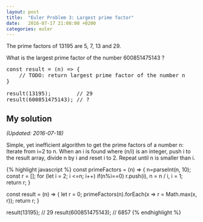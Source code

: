 ```yaml
---
layout: post
title:  "Euler Problem 3: Largest prime factor"
date:   2016-07-17 21:08:00 +0200
categories: euler
---
```


The prime factors of 13195 are 5, 7, 13 and 29.

What is the largest prime factor of the number 600851475143 ?

<pre class="edit" id="editor0">
const result = (n) => {
    // TODO: return largest prime factor of the number n
}

result(13195);        // 29
result(600851475143); // ?
</pre>

## My solution
*(Updated: 2016-07-18)*
<div class="spoiler">
<p>

Simple, yet inefficient algorithm to get the prime factors of a number n:
Iterate from i=2 to n. When an i is found where (n/i) is an integer, push i to the result array, divide n by i and reset i to 2. Repeat until n is smaller than i.

{% highlight javascript %}
const primeFactors = (n) => {
	n=parseInt(n, 10);
	const r = [];
	for (let i = 2; i <=n; i++)
		if(n%i==0) r.push(i), n = n / i, i = 1;
	return r;
}

const result = (n) => {
	let r = 0;
	primeFactors(n).forEach(x => r = Math.max(x, r));
	return r;
}

result(13195); // 29
result(600851475143); // 6857
{% endhighlight %}
</p>
</div>